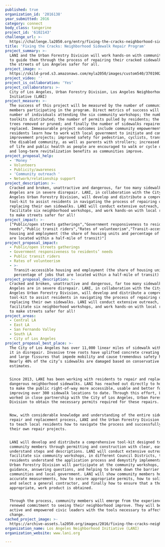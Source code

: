 ```yaml
---
published: true
organization_id: '2016138'
year_submitted: 2016
category: connect
body_class: tangerine
project_id: '6102143'
challenge_url: >-
  https://challenge.la2050.org/entry/fixing-the-cracks-neighborhood-sidewalk-repair-program
title: 'Fixing the Cracks: Neighborhood Sidewalk Repair Program'
project_summary: >-
  LANI and the Urban Forestry Division will work hands-on with community members
  to guide them through the process of repairing their cracked sidewalks, making
  the streets of Los Angeles safer for all.
project_image: >-
  https://skild-prod.s3.amazonaws.com/myla2050/images/custom540/3701902165741-team91.jpg
project_video: ''
project_is_collaboration: 'Yes'
project_collaborators: >-
  City of Los Angeles, Urban Forestry Division, Los Angeles Neighborhood
  Initiative (LANI)
project_measure: >-
  The success of this project will be measured by the number of community
  members participating in the program. Direct metrics of success will be the
  number of individuals attending the six community workshops; the number of
  toolkits distributed; the number of permits pulled by residents; the number of
  trees removed or pruned; and finally the number of sidewalks repaired or
  replaced. Immeasurable project outcomes include community empowerment as
  residents learn how to work with local government to initiate and complete
  improvement projects; improved safety for pedestrian, cyclists, transit users,
  the disabled community, as well as parents with strollers; increased quality
  of life and public health as people are encouraged to walk or cycle outdoors;
  and long-term revitalization benefits as communities improve.
project_proposal_help:
  - 'Money '
  - Volunteers
  - Publicity/awareness
  - 'Community outreach '
  - Network/relationship support
project_description: >-
  Cracked and broken, unattractive and dangerous, far too many sidewalks in Los
  Angeles are in severe disrepair. LANI, in collaboration with the City of Los
  Angeles Urban Forestry Division, will develop and distribute a comprehensive
  tool-kit to assist residents in navigating the process of repairing or
  replacing their own sidewalks. LANI will conduct extensive outreach,
  facilitate six neighborhood workshops, and work hands-on with local residents
  to make streets safer for all!
project_impact: >-
  ["Public/open streets gatherings","Government responsiveness to residents’
  needs","Public transit riders","Rates of volunteerism","Transit-accessible
  housing and employment (the share of housing units and percentage of jobs that
  are located within a half-mile of transit)"]
project_proposal_impact:
  - Public/open streets gatherings
  - Government responsiveness to residents’ needs
  - Public transit riders
  - Rates of volunteerism
  - >-
    Transit-accessible housing and employment (the share of housing units and
    percentage of jobs that are located within a half-mile of transit)
project_proposal_description: >-
  Cracked and broken, unattractive and dangerous, far too many sidewalks in Los
  Angeles are in severe disrepair. LANI, in collaboration with the City of Los
  Angeles Urban Forestry Division, will develop and distribute a comprehensive
  tool-kit to assist residents in navigating the process of repairing or
  replacing their own sidewalks. LANI will conduct extensive outreach,
  facilitate six neighborhood workshops, and work hands-on with local residents
  to make streets safer for all!
project_areas:
  - Central LA
  - East LA
  - San Fernando Valley
  - South LA
  - City of Los Angeles
project_proposal_best_place: >-
  The City of Los Angeles has over 11,000 linear miles of sidewalk with much of
  it in disrepair. Invasive tree roots have uplifted concrete creating cracks
  and large fissures that impede mobility and cause tremendous safety hazards.
  Nearly 40% of the city’s sidewalks are damaged based on conservative city-wide
  estimates. 


  Since 2013, LANI has been working with residents to repair and replace
  dangerous neighborhood sidewalks. LANI has reached out directly to homeowners
  to make the public right-of-way more accessible, usable and better for all,
  improving over 300 sidewalk locations to date. Through this effort, LANI has
  worked in close partnership with the City of Los Angeles, Urban Forestry
  Division to obtain the necessary permits required for these repairs. 


  Now, with considerable knowledge and understanding of the entire sidewalk
  repair and replacement process, LANI and the Urban Forestry Division are ready
  to teach local residents how to navigate the process and successfully complete
  their own repair projects.  


  LANI will develop and distribute a comprehensive tool-kit designed to walk
  community members through permitting and construction with clear, easy to
  understand steps and descriptions. LANI will conduct extensive outreach and
  facilitate six community workshops, in different Council Districts, to help
  residents understand the application process and demystify implementation. The
  Urban Forestry Division will participate at the community workshops, providing
  guidance, answering questions, and helping to break down the barrier between
  communities and local government. LANI will show community members how to take
  accurate measurements, how to secure appropriate permits, how to solicit bids
  and select a general contractor, and finally how to ensure that a thorough,
  appropriate, work product is obtained. 


  Through the process, community members will emerge from the experience with a
  renewed commitment to seeing their neighborhood improve. They will become
  active and empowered civic leaders with the tools necessary to affect local
  change.
cached_project_image: >-
  https://archive-assets.la2050.org/images/2016/fixing-the-cracks-neighborhood-sidewalk-repair-program/skild-prod.s3.amazonaws.com/myla2050/images/custom540/3701902165741-team91.jpg
organization_name: Los Angeles Neighborhood Initiative (LANI)
organization_website: www.lani.org

---
```


